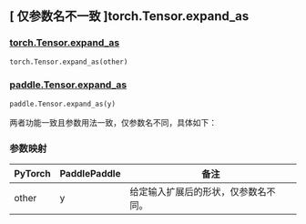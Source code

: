## [ 仅参数名不一致 ]torch.Tensor.expand_as

### [torch.Tensor.expand_as](https://pytorch.org/docs/stable/generated/torch.Tensor.expand_as.html?highlight=expand_as)

```python
torch.Tensor.expand_as(other)
```

### [paddle.Tensor.expand_as](https://www.paddlepaddle.org.cn/documentation/docs/zh/develop/api/paddle/Tensor_cn.html#expand-as-y-name-none)

```python
paddle.Tensor.expand_as(y)
```

两者功能一致且参数用法一致，仅参数名不同，具体如下：

### 参数映射

| PyTorch | PaddlePaddle | 备注                                 |
| ------- | ------------ | ------------------------------------ |
| other   | y            | 给定输入扩展后的形状，仅参数名不同。 |
